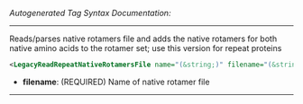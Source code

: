 <!-- THIS IS AN AUTOGENERATED FILE: Don't edit it directly, instead change the schema definition in the code itself. -->

_Autogenerated Tag Syntax Documentation:_

---
Reads/parses native rotamers file and adds the native rotamers for both native amino acids to the rotamer set; use this version for repeat proteins

```xml
<LegacyReadRepeatNativeRotamersFile name="(&string;)" filename="(&string;)" />
```

-   **filename**: (REQUIRED) Name of native rotamer file

---
